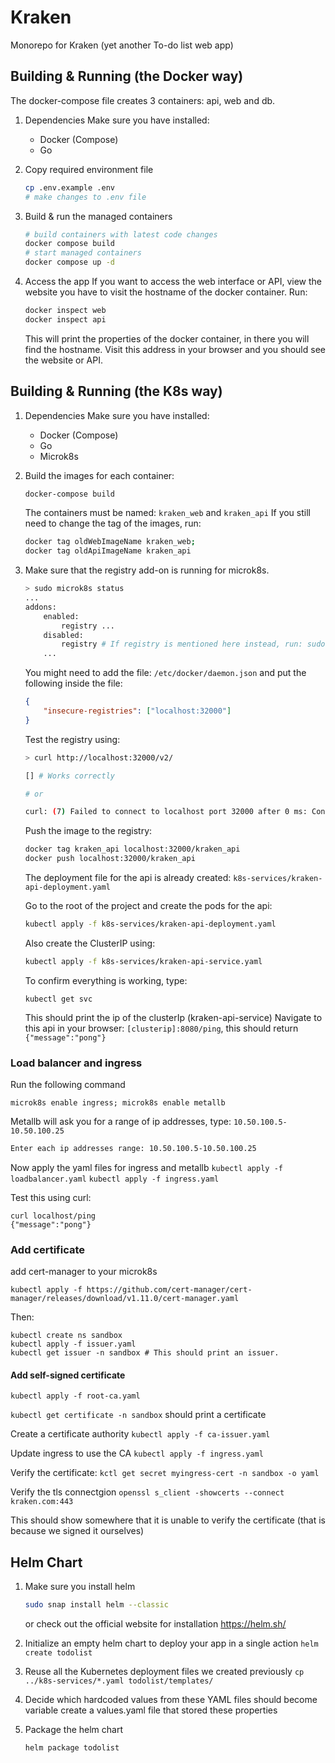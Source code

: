 # Kraken
Monorepo for Kraken (yet another To-do list web app)

## Building & Running (the Docker way)
The docker-compose file creates 3 containers: api, web and db.

1. Dependencies
   Make sure you have installed:
   - Docker (Compose)
   - Go

2. Copy required environment file
    ```bash
    cp .env.example .env
    # make changes to .env file
    ```

3. Build & run the managed containers
    ```bash
    # build containers with latest code changes
    docker compose build
    # start managed containers
    docker compose up -d
    ```

4. Access the app
   If you want to access the web interface or API, view the website you have to visit the hostname of the docker container.
   Run:
    ```bash
    docker inspect web
    docker inspect api
    ```
   This will print the properties of the docker container, in there you will find the hostname. Visit this address in your browser and you should see the website or API.

## Building & Running (the K8s way)

1. Dependencies
   Make sure you have installed:
   - Docker (Compose)
   - Go
   - Microk8s

2. Build the images for each container:
   ```bash
   docker-compose build
   ```
   The containers must be named: `kraken_web` and `kraken_api`
   If you still need to change the tag of the images, run:
   ```bash
   docker tag oldWebImageName kraken_web;
   docker tag oldApiImageName kraken_api
   ```

3. Make sure that the registry add-on is running for microk8s.
   ```bash
   > sudo microk8s status
   ...
   addons:
       enabled:
           registry ...
       disabled:
           registry # If registry is mentioned here instead, run: sudo microk8s enable registry
       ...
   ```
   
   You might need to add the file: `/etc/docker/daemon.json` and put the following inside the file:
   ```json
   {
       "insecure-registries": ["localhost:32000"]
   }
   ```
   Test the registry using:
   ```bash
   > curl http://localhost:32000/v2/
   
   [] # Works correctly
   
   # or
   
   curl: (7) Failed to connect to localhost port 32000 after 0 ms: Connection refused # Does not work, check if registry is enabled!
   ```
   
   Push the image to the registry:
   ```bash
   docker tag kraken_api localhost:32000/kraken_api
   docker push localhost:32000/kraken_api
   ```

   The deployment file for the api is already created: `k8s-services/kraken-api-deployment.yaml`
   
   Go to the root of the project and create the pods for the api:
   ```bash
   kubectl apply -f k8s-services/kraken-api-deployment.yaml
   ```
   
   Also create the ClusterIP using:
   ```bash
   kubectl apply -f k8s-services/kraken-api-service.yaml
   ```
   
   To confirm everything is working, type:
   ```
   kubectl get svc
   ```
   This should print the ip of the clusterIp (kraken-api-service)
   Navigate to this api in your browser: `[clusterip]:8080/ping`, this should return `{"message":"pong"}`

### Load balancer and ingress
Run the following command

`microk8s enable ingress; microk8s enable metallb`

Metallb will ask you for a range of ip addresses, type: `10.50.100.5-10.50.100.25`
```bash
Enter each ip addresses range: 10.50.100.5-10.50.100.25
```

Now apply the yaml files for ingress and metallb
`kubectl apply -f loadbalancer.yaml`
`kubectl apply -f ingress.yaml`

Test this using curl:
```
curl localhost/ping
{"message":"pong"}
```

### Add certificate
add cert-manager to your microk8s
```
kubectl apply -f https://github.com/cert-manager/cert-manager/releases/download/v1.11.0/cert-manager.yaml
```

Then:
```
kubectl create ns sandbox
kubectl apply -f issuer.yaml
kubectl get issuer -n sandbox # This should print an issuer.
```

#### Add self-signed certificate
`kubectl apply -f root-ca.yaml`

`kubectl get certificate -n sandbox` should print a certificate

Create a certificate authority
`kubectl apply -f ca-issuer.yaml`

Update ingress to use the CA
`kubectl apply -f ingress.yaml`

Verify the certificate:
`kctl get secret myingress-cert -n sandbox -o yaml`

Verify the tls connectgion
`openssl s_client -showcerts --connect kraken.com:443`

This should show somewhere that it is unable to verify the certificate
(that is because we signed it ourselves)

## Helm Chart
1. Make sure you install helm
   ```bash
   sudo snap install helm --classic
   ```
   or check out the official website for installation https://helm.sh/

2. Initialize an empty helm chart to deploy your app in a single action
    ```helm create todolist```

3. Reuse all the Kubernetes deployment files we created previously 
    ```cp ../k8s-services/*.yaml todolist/templates/```

4. Decide which hardcoded values from these YAML files should become variable
   create a values.yaml file that stored these properties

5. Package the helm chart
    ```bash
   helm package todolist
   ```




